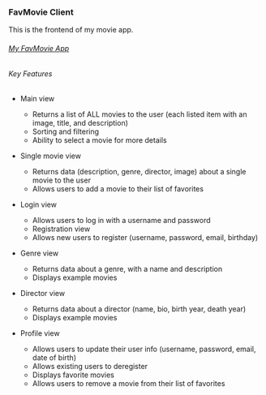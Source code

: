 ### FavMovie Client ###
This is the frontend of my movie app.

###### [My FavMovie App](https://favmovie-schen.netlify.app) ######

###### Key Features ######
* Main view
  - Returns a list of ALL movies to the user (each listed item with an image, title, and description)
  - Sorting and filtering
  - Ability to select a movie for more details
* Single movie view
  - Returns data (description, genre, director, image) about a single movie to the user
  - Allows users to add a movie to their list of favorites
* Login view
  - Allows users to log in with a username and password
  - Registration view
  - Allows new users to register (username, password, email, birthday)
* Genre view
  - Returns data about a genre, with a name and description
  - Displays example movies
* Director view
  - Returns data about a director (name, bio, birth year, death year)
  - Displays example movies
* Profile view
  - Allows users to update their user info (username, password, email, date of birth)
  - Allows existing users to deregister
  - Displays favorite movies
  - Allows users to remove a movie from their list of favorites


  <!-- refactor from react to react redux -->
